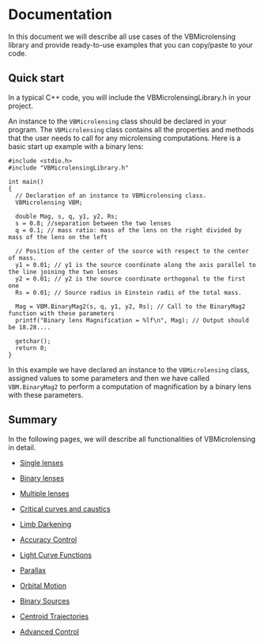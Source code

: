 # Documentation

In this document we will describe all use cases of the VBMicrolensing library and provide ready-to-use examples that you can copy/paste to your code. 

## Quick start

In a typical C++ code, you will include the VBMicrolensingLibrary.h in your project. 

An instance to the ```VBMicrolensing``` class should be declared in your program. The ```VBMicrolensing``` class contains all the properties and methods that the user needs to call for any microlensing computations. Here is a basic start up example with a binary lens:

```
#include <stdio.h>
#include "VBMicrolensingLibrary.h"

int main()
{
  // Declaration of an instance to VBMicrolensing class.
  VBMicrolensing VBM;
  
  double Mag, s, q, y1, y2, Rs;
  s = 0.8; //separation between the two lenses
  q = 0.1; // mass ratio: mass of the lens on the right divided by mass of the lens on the left
  
  // Position of the center of the source with respect to the center of mass.
  y1 = 0.01; // y1 is the source coordinate along the axis parallel to the line joining the two lenses 
  y2 = 0.01; // y2 is the source coordinate orthogonal to the first one
  Rs = 0.01; // Source radius in Einstein radii of the total mass.
  
  Mag = VBM.BinaryMag2(s, q, y1, y2, Rs); // Call to the BinaryMag2 function with these parameters
  printf("Binary lens Magnification = %lf\n", Mag); // Output should be 18.28....
  
  getchar();
  return 0;
}
```

In this example we have declared an instance to the ```VBMicrolensing``` class, assigned values to some parameters and then we have called ```VBM.BinaryMag2``` to perform a computation of magnification by a binary lens with these parameters. 

## Summary

In the following pages, we will describe all functionalities of VBMicrolensing in detail.

- [Single lenses](SingleLenses.md)

- [Binary lenses](BinaryLenses.md)

- [Multiple lenses](MultipleLenses.md)

- [Critical curves and caustics](CriticalCurvesAndCaustics.md)

- [Limb Darkening](LimbDarkening.md)

- [Accuracy Control](AccuracyControl.md)

- [Light Curve Functions](LightCurves.md)

- [Parallax](Parallax.md)

- [Orbital Motion](OrbitalMotion.md)

- [Binary Sources](BinarySources.md)

- [Centroid Trajectories](CentroidTrajectories.md)

- [Advanced Control](AdvancedControl.md)
